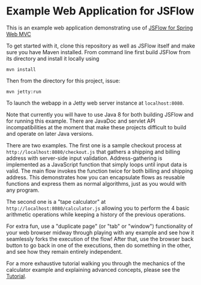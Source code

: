# Example Web Application for JSFlow 

This is an example web application demonstrating use of [JSFlow for Spring Web MVC](https://github.com/szegedi/spring-web-jsflow)

To get started with it, clone this repository as well as JSFlow itself and make sure you have Maven installed. From command line first build JSFlow from its directory and install it locally using
```
mvn install
```
Then from the directory for this project, issue:
```
mvn jetty:run
```
To launch the webapp in a Jetty web server instance at `localhost:8080`.

Note that currently you will have to use Java 8 for both building JSFlow and for running this example. There are JavaDoc and servlet API incompatibilities at the moment that make these projects difficult to build and operate on later Java versions.

There are two examples. The first one is a sample checkout process at `http://localhost:8080/checkout.js` that gathers a shipping and billing address with server-side input validation. 
Address-gathering is implemented as a JavaScript function that simply loops until input data is valid. The main flow invokes the 
function twice for both billing and shipping address. This demonstrates how you can encapsulate flows as reusable functions and express them as normal algorithms, just as you would with any program.

The second one is a "tape calculator" at `http://localhost:8080/calculator.js` allowing you to perform the 4 basic arithmetic operations while keeping a history of the previous operations.

For extra fun, use a "duplicate page" (or "tab" or "window") functionality of your web browser midway through playing with any example and see how it seamlessly forks the execution of the flow!
After that, use the browser back button to go back in one of the executions, then do something in the other, and see how they remain entirely independent.

For a more exhaustive tutorial walking you through the mechanics of the calculator example and explaining advanced concepts, please see the [Tutorial](https://github.com/szegedi/spring-web-jsflow-example/wiki/Tutorial).
